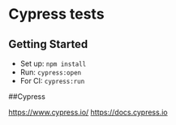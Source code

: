 # Cypress tests

## Getting Started
* Set up: `npm install`
* Run: `cypress:open`
* For CI: `cypress:run`

##Cypress

https://www.cypress.io/
https://docs.cypress.io
